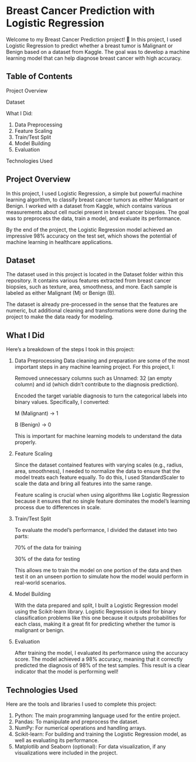 # Breast Cancer Prediction with Logistic Regression
Welcome to my Breast Cancer Prediction project! 🎯 In this project, I used Logistic Regression to predict whether a breast tumor is Malignant or Benign based on a dataset from Kaggle. The goal was to develop a machine learning model that can help diagnose breast cancer with high accuracy.

## Table of Contents
 Project Overview

 Dataset
 
 What I Did:
   1. Data Preprocessing
   2. Feature Scaling
   3. Train/Test Split
   4. Model Building
   5. Evaluation

 Technologies Used

## Project Overview
In this project, I used Logistic Regression, a simple but powerful machine learning algorithm, to classify breast cancer tumors as either Malignant or Benign. I worked with a dataset from Kaggle, which contains various measurements about cell nuclei present in breast cancer biopsies. The goal was to preprocess the data, train a model, and evaluate its performance.

By the end of the project, the Logistic Regression model achieved an impressive 98% accuracy on the test set, which shows the potential of machine learning in healthcare applications.

## Dataset
The dataset used in this project is located in the Dataset folder within this repository. It contains various features extracted from breast cancer biopsies, such as texture, area, smoothness, and more. Each sample is labeled as either Malignant (M) or Benign (B).

The dataset is already pre-processed in the sense that the features are numeric, but additional cleaning and transformations were done during the project to make the data ready for modeling.

## What I Did
Here’s a breakdown of the steps I took in this project:

1. Data Preprocessing
    Data cleaning and preparation are some of the most important steps in any machine learning project. For this project, I:

    Removed unnecessary columns such as Unnamed: 32 (an empty column) and id (which didn’t contribute to the diagnosis prediction).
   
    Encoded the target variable diagnosis to turn the categorical labels into binary values. Specifically, I converted:
   
      M (Malignant) → 1
   
      B (Benign) → 0
   
    This is important for machine learning models to understand the data properly.

2. Feature Scaling
   
   Since the dataset contained features with varying scales (e.g., radius, area, smoothness), I needed to normalize the data to ensure that the model treats each feature equally. To do this, I used 
   StandardScaler to scale the data and bring all features into the same range.

   Feature scaling is crucial when using algorithms like Logistic Regression because it ensures that no single feature dominates the model’s learning process due to differences in scale.

3. Train/Test Split
   
   To evaluate the model’s performance, I divided the dataset into two parts:

      70% of the data for training
   
      30% of the data for testing
   
   This allows me to train the model on one portion of the data and then test it on an unseen portion to simulate how the model would perform in real-world scenarios.

4. Model Building
   
   With the data prepared and split, I built a Logistic Regression model using the Scikit-learn library. Logistic Regression is ideal for binary classification problems like this one because it outputs 
   probabilities for each class, making it a great fit for predicting whether the tumor is malignant or benign.

5. Evaluation
   
   After training the model, I evaluated its performance using the accuracy score. The model achieved a 98% accuracy, meaning that it correctly predicted the diagnosis of 98% of the test samples. This 
   result is a clear indicator that the model is performing well!

## Technologies Used
Here are the tools and libraries I used to complete this project:

1) Python: The main programming language used for the entire project.
2) Pandas: To manipulate and preprocess the dataset.
3) NumPy: For numerical operations and handling arrays.
4) Scikit-learn: For building and training the Logistic Regression model, as well as evaluating its performance.
5) Matplotlib and Seaborn (optional): For data visualization, if any visualizations were included in the project.
 
